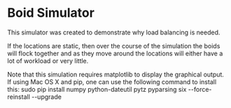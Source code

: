Boid Simulator
==============

This simulator was created to demonstrate why load balancing is needed.

If the locations are static, then over the course of the simulation the boids will flock together and as they move around the locations will either have a lot of workload or very little.

Note that this simulation requires matplotlib to display the graphical output. If using Mac OS X and pip, one can use the following command to install this: sudo pip install numpy python-dateutil pytz pyparsing six --force-reinstall --upgrade

